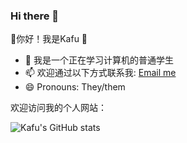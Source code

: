 ### Hi there 👋

🦔你好！我是Kafu 🦔
- 🔭 我是一个正在学习计算机的普通学生
- 📫 欢迎通过以下方式联系我: [Email me](mailto:thisissollab@gmail.com)
- 😄 Pronouns: They/them

欢迎访问我的个人网站：[]()

![Kafu's GitHub stats](https://github-readme-stats.vercel.app/api?username=gotTheFuego&show_icons=true&theme=radical)

